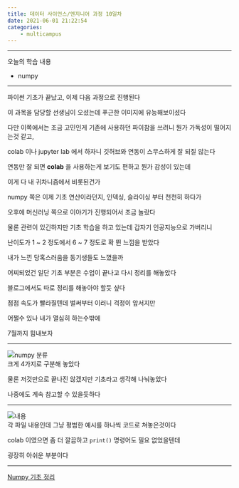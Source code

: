 ```yaml
---
title: 데이터 사이언스/엔지니어 과정 10일차
date: 2021-06-01 21:22:54
categories:
    - multicampus
---
```


___
오늘의 학습 내용
- numpy
___
파이썬 기초가 끝났고, 이제 다음 과정으로 진행된다  

이 과목을 담당할 선생님이 오셨는데 푸근한 이미지에 유능해보이셨다  

다만 이쪽에서는 조금 고민인게 기존에 사용하던 파이참을 쓰려니 뭔가 가독성이 떨어지는것 같고,  

colab 이나 jupyter lab 에서 하자니 깃허브와 연동이 스무스하게 잘 되질 않는다 

연동만 잘 되면 **colab** 을 사용하는게 보기도 편하고 뭔가 감성이 있는데  

이게 다 내 귀차니즘에서 비롯된건가  

numpy 쪽은 이제 기초 연산이라던지, 인덱싱, 슬라이싱 부터 천천히 하다가  

오후에 머신러닝 쪽으로 이야기가 진행되어서 조금 놀랐다  

물론 관련이 있긴하지만 기초 학습을 하고 있는데 갑자기 인공지능으로 가버리니  

난이도가 1 ~ 2 정도에서 6 ~ 7 정도로 확 뛴 느낌을 받았다  

내가 느낀 당혹스러움을 동기생들도 느꼈을까  

어찌되었건 일단 기초 부분은 수업이 끝나고 다시 정리를 해놓았다  

블로그에서도 따로 정리를 해놓아야 할듯 싶다  

점점 속도가 빨라질텐데 벌써부터 이러니 걱정이 앞서지만  

어쩔수 있나 내가 열심히 하는수밖에  

7월까지 힘내보자  
___
![numpy 분류](https://user-images.githubusercontent.com/84296244/120589728-418de200-c474-11eb-9ecd-472ce5fc8808.PNG)  
크게 4가지로 구분해 놓았다  

물론 저것만으로 끝나진 않겠지만 기초라고 생각해 나눠놓았다  

나중에도 계속 참고할 수 있을듯하다  
___
![내용](https://user-images.githubusercontent.com/84296244/120589734-4357a580-c474-11eb-95b2-e4d09379311a.PNG)  
각 파일 내용인데 그냥 평범한 예시를 하나씩 코드로 쳐놓은것이다  

colab 이였으면 좀 더 깔끔하고 `print()` 명령어도 필요 없었을텐데  

굉장히 아쉬운 부분이다  
___
[Numpy 기초 정리](https://github.com/ouguro3/Study/tree/main/for_data_analysis/Numpy)  
